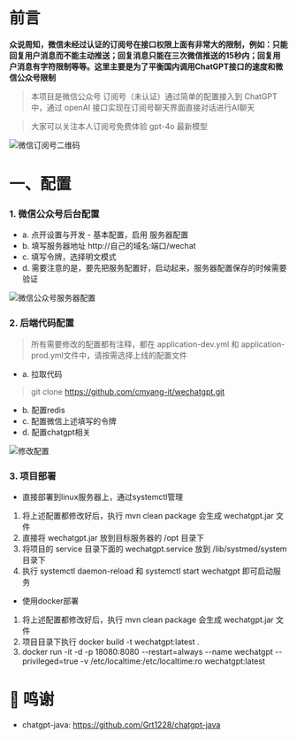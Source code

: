# 前言

**众说周知，微信未经过认证的订阅号在接口权限上面有非常大的限制，例如：只能回复用户消息而不能主动推送；回复消息只能在三次微信推送的15秒内；回复用户消息有字符限制等等。这里主要是为了平衡国内调用ChatGPT接口的速度和微信公众号限制**

> 本项目是微信公众号 订阅号（未认证）通过简单的配置接入到 ChatGPT 中，通过 openAI 接口实现在订阅号聊天界面直接对话进行AI聊天

> 大家可以关注本人订阅号免费体验 gpt-4o 最新模型

![微信订阅号二维码](https://image.cmyang.cn/i/2024/03/28/660508c75724d.jpg)

# 一、配置

### 1. 微信公众号后台配置

- a. 点开设置与开发 - 基本配置，启用 服务器配置
- b. 填写服务器地址 http://自己的域名:端口/wechat
- c. 填写令牌，选择明文模式
- d. 需要注意的是，要先把服务配置好，启动起来，服务器配置保存的时候需要验证

![微信公众号服务器配置](https://image.cmyang.cn/i/2024/03/28/66050890d243a.png)

### 2. 后端代码配置

> 所有需要修改的配置都有注释，都在 application-dev.yml 和 application-prod.yml文件中，请按需选择上线的配置文件

- a. 拉取代码
> git clone https://github.com/cmyang-it/wechatgpt.git
- b. 配置redis
- c. 配置微信上述填写的令牌
- d. 配置chatgpt相关

![修改配置](https://image.cmyang.cn/i/2024/06/04/665eb317f28b0.png)

### 3. 项目部署

- 直接部署到linux服务器上，通过systemctl管理
1. 将上述配置都修改好后，执行 mvn clean package 会生成 wechatgpt.jar 文件
2. 直接将 wechatgpt.jar 放到目标服务器的 /opt 目录下
3. 将项目的 service 目录下面的 wechatgpt.service 放到 /lib/systmed/system目录下
4. 执行 systemctl daemon-reload 和 systemctl start wechatgpt 即可启动服务

- 使用docker部署
1. 将上述配置都修改好后，执行 mvn clean package 会生成 wechatgpt.jar 文件
2. 项目目录下执行 docker build -t wechatgpt:latest .
3. docker run -it -d -p 18080:8080 --restart=always --name wechatgpt --privileged=true  -v /etc/localtime:/etc/localtime:ro wechatgpt:latest

# 🙏 鸣谢 
- chatgpt-java: https://github.com/Grt1228/chatgpt-java

